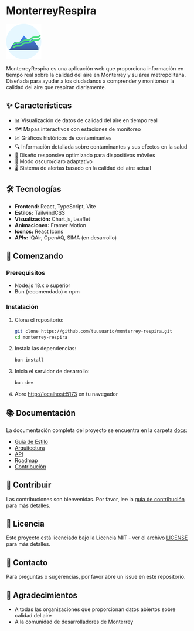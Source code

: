 # MonterreyRespira

![MonterreyRespira Logo](public/logo.svg)

MonterreyRespira es una aplicación web que proporciona información en tiempo real sobre la calidad del aire en Monterrey y su área metropolitana. Diseñada para ayudar a los ciudadanos a comprender y monitorear la calidad del aire que respiran diariamente.

## ✨ Características

- 📊 Visualización de datos de calidad del aire en tiempo real
- 🗺️ Mapas interactivos con estaciones de monitoreo
- 📈 Gráficos históricos de contaminantes
- 🔍 Información detallada sobre contaminantes y sus efectos en la salud
- 📱 Diseño responsive optimizado para dispositivos móviles
- 🌙 Modo oscuro/claro adaptativo
- 🌡️ Sistema de alertas basado en la calidad del aire actual

## 🛠️ Tecnologías

- **Frontend:** React, TypeScript, Vite
- **Estilos:** TailwindCSS
- **Visualización:** Chart.js, Leaflet
- **Animaciones:** Framer Motion
- **Iconos:** React Icons
- **APIs:** IQAir, OpenAQ, SIMA (en desarrollo)

## 🚀 Comenzando

### Prerequisitos

- Node.js 18.x o superior
- Bun (recomendado) o npm

### Instalación

1. Clona el repositorio:
   ```bash
   git clone https://github.com/tuusuario/monterrey-respira.git
   cd monterrey-respira
   ```

2. Instala las dependencias:
   ```bash
   bun install
   ```

3. Inicia el servidor de desarrollo:
   ```bash
   bun dev
   ```

4. Abre [http://localhost:5173](http://localhost:5173) en tu navegador

## 📚 Documentación

La documentación completa del proyecto se encuentra en la carpeta [docs](./docs):

- [Guía de Estilo](./docs/style-guide.md)
- [Arquitectura](./docs/architecture.md)
- [API](./docs/api.md)
- [Roadmap](./docs/roadmap.md)
- [Contribución](./docs/contributing.md)

## 🤝 Contribuir

Las contribuciones son bienvenidas. Por favor, lee la [guía de contribución](./docs/contributing.md) para más detalles.

## 📝 Licencia

Este proyecto está licenciado bajo la Licencia MIT - ver el archivo [LICENSE](LICENSE) para más detalles.

## 📧 Contacto

Para preguntas o sugerencias, por favor abre un issue en este repositorio.

## 🙏 Agradecimientos

- A todas las organizaciones que proporcionan datos abiertos sobre calidad del aire
- A la comunidad de desarrolladores de Monterrey
